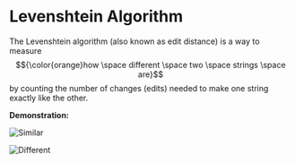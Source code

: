# Levenshtein Algorithm

The Levenshtein algorithm (also known as edit distance) is a way to measure $${\color{orange}how \space different \space two \space strings \space are}$$ by counting the number of changes (edits) needed to make one string exactly like the other. 

**Demonstration:**

![Similar](https://github.com/user-attachments/assets/91404f3a-534e-4972-ad35-03d9d5ccfb1e)

![Different](https://github.com/user-attachments/assets/4a85d5a7-317b-423e-8965-f3caf354f83b)


